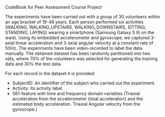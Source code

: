 CodeBook for Peer Assessment Course Project

The experiments have been carried out with a group of 30 volunteers within an age bracket of 19-48 years. Each person performed six activities (WALKING, WALKING_UPSTAIRS, WALKING_DOWNSTAIRS, SITTING, STANDING, LAYING) wearing a smartphone (Samsung Galaxy S II) on the waist. Using its embedded accelerometer and gyroscope, we captured 3-axial linear acceleration and 3-axial angular velocity at a constant rate of 50Hz. The experiments have been video-recorded to label the data manually. The obtained dataset has been randomly partitioned into two sets, where 70% of the volunteers was selected for generating the training data and 30% the test data. 

For each record in the dataset it is provided: 
 
- SubjectID: An identifier of the subject who carried out the experiment.
- Activity: Its activity label.
- 561-feature with time and frequency domain variables (Triaxial acceleration from the accelerometer (total acceleration) and the estimated body acceleration. Triaxial Angular velocity from the gyroscope.)
